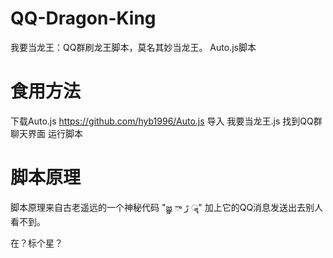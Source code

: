 # QQ-Dragon-King
我要当龙王：QQ群刷龙王脚本，莫名其妙当龙王。
Auto.js脚本

# 食用方法
下载Auto.js https://github.com/hyb1996/Auto.js
导入 我要当龙王.js
找到QQ群聊天界面 运行脚本

# 脚本原理
脚本原理来自古老遥远的一个神秘代码 "జ్ఞ ా رً ॣ" 加上它的QQ消息发送出去别人看不到。

在？标个星？
